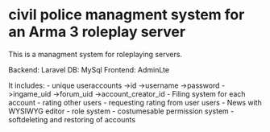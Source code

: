 # civil police managment system for an Arma 3 roleplay server

This is a managment system for roleplaying servers.

Backend: Laravel
DB: MySql
Frontend: AdminLte

It includes:
    - unique useraccounts
        ->id
        ->username
        ->password
        ->ingame_uid
        ->forum_uid
        ->account_creator_id
    - Filing system for each account
    - rating other users
    - requesting rating from user users
    - News with WYSIWYG editor
    - role system
    - costumesable permission system
    - softdeleting and restoring of accounts
